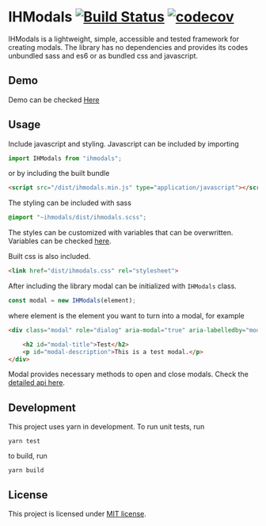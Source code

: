 # IHModals [![Build Status](https://travis-ci.org/makeus/ihmodals.svg?branch=master)](https://travis-ci.org/makeus/ihmodals) [![codecov](https://codecov.io/gh/makeus/ihmodals/branch/master/graph/badge.svg)](https://codecov.io/gh/makeus/ihmodals)

IHModals is a lightweight, simple, accessible and tested framework for creating modals. The library has no dependencies and provides its codes unbundled sass and es6 or as bundled css and javascript. 

## Demo

Demo can be checked [Here](https://makeus.github.io/ihmodals/)

## Usage

Include javascript and styling. Javascript can be included by importing 

```javascript
import IHModals from "ihmodals";
```

or by including the built bundle

```html
<script src="/dist/ihmodals.min.js" type="application/javascript"></script>
```

The styling can be included with sass

```scss
@import "~ihmodals/dist/ihmodals.scss";
```
The styles can be customized with variables that can be overwritten. Variables can be checked [here](https://github.com/makeus/ihmodals/blob/master/dist/ihmodals.scss).

Built css is also included.

```html
<link href="dist/ihmodals.css" rel="stylesheet">
```

After including the library modal can be initialized with `IHModals` class.

```javascript
const modal = new IHModals(element);
```
where element is the element you want to turn into a modal, for example

```html
<div class="modal" role="dialog" aria-modal="true" aria-labelledby="modal-title" aria-describedby="modal-description">

    <h2 id="modal-title">Test</h2>
    <p id="modal-description">This is a test modal.</p>
</div>
```

Modal provides necessary methods to open and close modals. Check the [detailed api here](https://makeus.github.io/ihmodals/api).

## Development

This project uses yarn in development. To run unit tests, run
```
yarn test
```
to build, run 
```
yarn build
```

## License

This project is licensed under [MIT license](https://opensource.org/licenses/MIT). 
